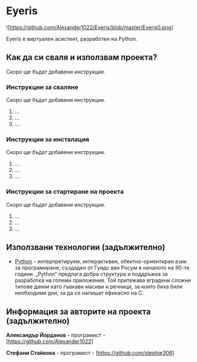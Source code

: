 # Eyeris

![https://github.com/Alexander1022/Eyeris/blob/master/Eyeris0.png]

Eyeris е виртуален асистент, разработен на Python.

## Как да си сваля и използвам проекта? 

Скоро ще бъдат добавени инструкции.

### Инструкции за сваляне

Скоро ще бъдат добавени инструкции.

1) ...
2) ...
3) ...

### Инструкции за инсталация

Скоро ще бъдат добавени инструкции.

1) ...
2) ...
3) ...

### Инструкции за стартиране на проекта

Скоро ще бъдат добавени инструкции.

1) ...
2) ...
3) ...

## Използвани технологии (задължително)

* [Python](https://www.python.org/) - интерпретируем, интерактивен, обектно-ориентиран език за програмиране, създаден от Гуидо ван Росум в началото на 90-те години. „Python“ предлага добра структура и поддръжка за разработка на големи приложения. Той притежава вградени сложни типове данни като гъвкави масиви и речници, за които биха били необходими дни, за да се напишат ефикасно на C.

## Информация за авторите на проекта (задължително)

 **Александър Йорданов** - програмист - [https://github.com/Alexander1022]
 
 **Стефани Стайкова** - програмист - [https://github.com/stephie306]
